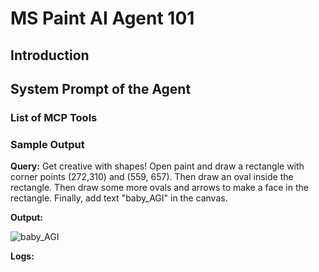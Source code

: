 # MS Paint AI Agent 101

## Introduction



## System Prompt of the Agent



### List of MCP Tools


### Sample Output

**Query:** Get creative with shapes! Open paint and draw a rectangle with corner points (272,310) and (559, 657). Then draw an oval inside the rectangle. Then draw some more ovals and arrows to make a face in the rectangle. Finally, add text "baby_AGI" in the canvas.

**Output:**

![baby_AGI](sample_output.png)

**Logs:**

```


```

